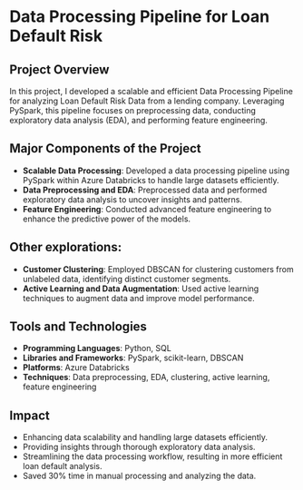 # Data Processing Pipeline for Loan Default Risk

## Project Overview
In this project, I developed a scalable and efficient Data Processing Pipeline for analyzing Loan Default Risk Data from a lending company. Leveraging PySpark, this pipeline focuses on preprocessing data, conducting exploratory data analysis (EDA), and performing feature engineering.

## Major Components of the Project
- **Scalable Data Processing**: Developed a data processing pipeline using PySpark within Azure Databricks to handle large datasets efficiently.
- **Data Preprocessing and EDA**: Preprocessed data and performed exploratory data analysis to uncover insights and patterns.
- **Feature Engineering**: Conducted advanced feature engineering to enhance the predictive power of the models.
  
## Other explorations:
- **Customer Clustering**: Employed DBSCAN for clustering customers from unlabeled data, identifying distinct customer segments.
- **Active Learning and Data Augmentation**: Used active learning techniques to augment data and improve model performance.

## Tools and Technologies
- **Programming Languages**: Python, SQL
- **Libraries and Frameworks**: PySpark, scikit-learn, DBSCAN
- **Platforms**: Azure Databricks
- **Techniques**: Data preprocessing, EDA, clustering, active learning, feature engineering

## Impact
- Enhancing data scalability and handling large datasets efficiently.
- Providing insights through thorough exploratory data analysis.
- Streamlining the data processing workflow, resulting in more efficient loan default analysis.
- Saved 30% time in manual processing and analyzing the data.
